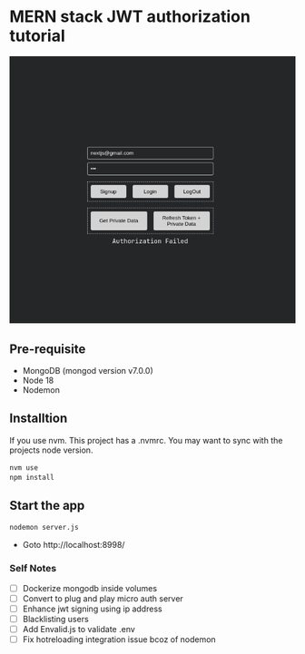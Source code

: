 # MERN stack JWT authorization tutorial

![alt App Screenshot](assets/screenshot.png "App Screenshot")

## Pre-requisite

- MongoDB (mongod version v7.0.0)
- Node 18
- Nodemon

## Installtion

If you use nvm. This project has a .nvmrc. You may want to sync with the projects node version.

```bash
nvm use
npm install
```

## Start the app

```bash
nodemon server.js
```

- Goto http://localhost:8998/

### Self Notes

- [ ] Dockerize mongodb inside volumes
- [ ] Convert to plug and play micro auth server
- [ ] Enhance jwt signing using ip address
- [ ] Blacklisting users
- [ ] Add Envalid.js to validate .env
- [ ] Fix hotreloading integration issue bcoz of nodemon
